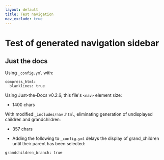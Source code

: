 ```yaml
---
layout: default
title: Test navigation
nav_exclude: true
---
```


Test of generated navigation sidebar
====================================

Just the docs
-------------

Using `_config.yml` with:
```
compress_html:
  blanklines: true
```

Using Just-the-Docs v0.2.6, this file's `<nav>` element size:

- 1400 chars

With modified `_includes/nav.html`, eliminating generation of undisplayed
children and grandchildren:

- 357 chars

- Adding the following to  `_config.yml` delays the display of grand_children
until their parent has been selected:
```
grandchildren_branch: true
```
